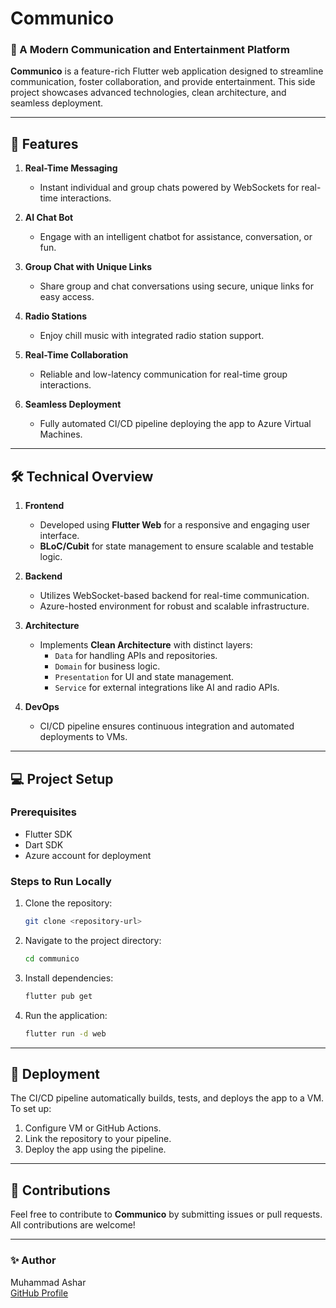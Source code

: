 # Communico

### 🚀 A Modern Communication and Entertainment Platform

**Communico** is a feature-rich Flutter web application designed to streamline communication, foster collaboration, and provide entertainment. This side project showcases advanced technologies, clean architecture, and seamless deployment.

---

## 🌟 Features

1. **Real-Time Messaging**  
   - Instant individual and group chats powered by WebSockets for real-time interactions.

2. **AI Chat Bot**  
   - Engage with an intelligent chatbot for assistance, conversation, or fun.

3. **Group Chat with Unique Links**  
   - Share group and chat conversations using secure, unique links for easy access.

4. **Radio Stations**  
   - Enjoy chill music with integrated radio station support.

5. **Real-Time Collaboration**  
   - Reliable and low-latency communication for real-time group interactions.

6. **Seamless Deployment**  
   - Fully automated CI/CD pipeline deploying the app to Azure Virtual Machines.

---

## 🛠️ Technical Overview

1. **Frontend**  
   - Developed using **Flutter Web** for a responsive and engaging user interface.  
   - **BLoC/Cubit** for state management to ensure scalable and testable logic.  

2. **Backend**  
   - Utilizes WebSocket-based backend for real-time communication.  
   - Azure-hosted environment for robust and scalable infrastructure.  

3. **Architecture**  
   - Implements **Clean Architecture** with distinct layers:  
     - `Data` for handling APIs and repositories.  
     - `Domain` for business logic.  
     - `Presentation` for UI and state management.  
     - `Service` for external integrations like AI and radio APIs.  

4. **DevOps**  
   - CI/CD pipeline ensures continuous integration and automated deployments to VMs.

---

## 💻 Project Setup

### Prerequisites
- Flutter SDK
- Dart SDK
- Azure account for deployment

### Steps to Run Locally
1. Clone the repository:
   ```bash
   git clone <repository-url>
   ```
2. Navigate to the project directory:
   ```bash
   cd communico
   ```
3. Install dependencies:
   ```bash
   flutter pub get
   ```
4. Run the application:
   ```bash
   flutter run -d web
   ```

---

## 🚀 Deployment
The CI/CD pipeline automatically builds, tests, and deploys the app to a VM. To set up:
1. Configure VM or GitHub Actions.
2. Link the repository to your pipeline.
3. Deploy the app using the pipeline.

---

## 🤝 Contributions
Feel free to contribute to **Communico** by submitting issues or pull requests. All contributions are welcome!

---

### ✨ Author
Muhammad Ashar  
[GitHub Profile](https://github.com/as3hr)  
